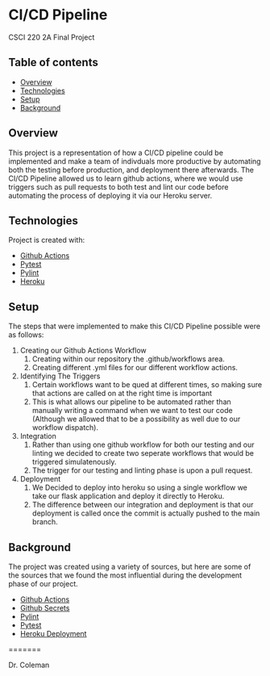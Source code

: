 # CI/CD Pipeline 
CSCI 220 2A Final Project

## Table of contents
* [Overview](#overview)
* [Technologies](#technologies)
* [Setup](#setup)
* [Background](#background)

## Overview
This project is a representation of how a CI/CD pipeline could be implemented and make a team of indivduals more productive by automating both the testing before production, and deployment there afterwards. The CI/CD Pipeline allowed us to learn github actions, where we would use triggers such as pull requests to both test and lint our code before automating the process of deploying it via our Heroku server. 
	
## Technologies
Project is created with:
* [Github Actions](https://github.com/features/actions?utm_source=google&utm_medium=ppc&utm_campaign=2022q3-adv-WW-Google_Search-eg_brand&scid=7013o000002CdxYAAS&gclid=CjwKCAjwgr6TBhAGEiwA3aVuId1tsoq4Fg3RT5r1iThsSfvMEKzVNH5fmXz2lphZsWUp4yf8WJ1pHRoCg1MQAvD_BwE)
* [Pytest](https://docs.pytest.org/en/7.1.x/)
* [Pylint](https://pypi.org/project/pylint/)
* [Heroku](https://dashboard.heroku.com/apps)
	
## Setup
The steps that were implemented to make this CI/CD Pipeline possible were as follows:

1. Creating our Github Actions Workflow
    1. Creating within our repository the .github/workflows area.
    2. Creating different .yml files for our different workflow actions.
2. Identifying The Triggers
    1. Certain workflows want to be qued at different times, so making sure that actions are called on at the right time is important
    2. This is what allows our pipeline to be automated rather than manually writing a command when we want to test our code (Although we allowed that to be a possibility as well due to our workflow dispatch).
3. Integration
    1. Rather than using one github workflow for both our testing and our linting we decided to create two seperate workflows that would be triggered simulatenously.
    2. The trigger for our testing and linting phase is upon a pull request.
4. Deployment
    1. We Decided to deploy into heroku so using a single workflow we take our flask application and deploy it directly to Heroku.
    2. The difference between our integration and deployment is that our deployment is called once the commit is actually pushed to the main branch.

## Background
The project was created using a variety of sources, but here are some of the sources that we found the most influential during the development phase of our project.
* [Github Actions](https://github.blog/2022-02-02-build-ci-cd-pipeline-github-actions-four-steps/)
* [Github Secrets](https://docs.github.com/en/actions/security-guides/encrypted-secrets)
* [Pylint](https://github.com/marketplace/actions/github-action-for-pylint)
* [Pytest](https://www.linkedin.com/pulse/test-automation-how-build-cicd-pipeline-using-pytest-nir-tal)
* [Heroku Deployment](https://github.com/marketplace/actions/deploy-to-heroku)

=======

Dr. Coleman
